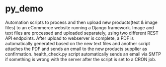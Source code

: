 # py_demo
Automation scripts to process and then upload new products(text & image files) to an eCommerce website running a Django framework. Image and text files are processed and uploaded separately, using two different REST API endpoints. After upload to webserver is complete, a PDF is automatically generated based on the new text files and another script attaches the PDF and sends an email to the new products supplier as confirmation. health_check.py script automatically sends an email via SMTP if something is wrong with the server after the script is set to a CRON job. 
